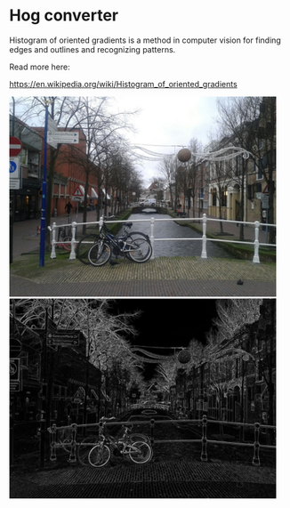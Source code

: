 # Hog converter

Histogram of oriented gradients is a method in computer vision for finding edges and outlines
and recognizing patterns. 

Read more here:

https://en.wikipedia.org/wiki/Histogram_of_oriented_gradients


<img src="https://github.com/liiza/HOG/blob/master/images/IMG-20150114-WA0001.jpg " width="480">


<img src="https://github.com/liiza/HOG/blob/master/images/IMG-Hog.png" width="480">
